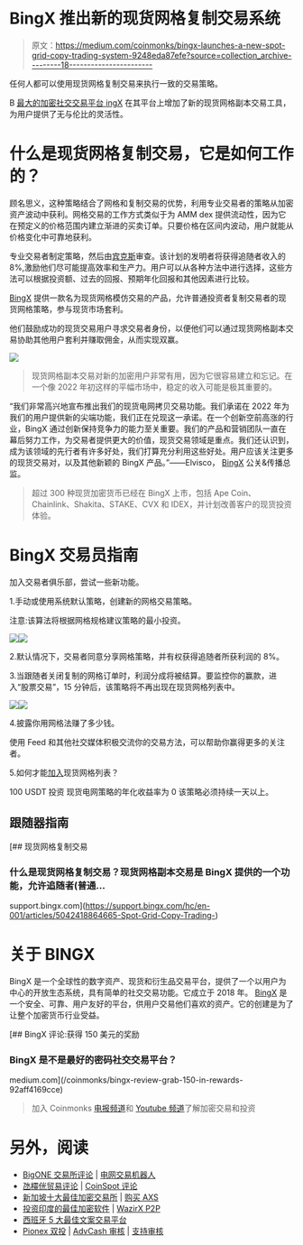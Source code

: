 # BingX 推出新的现货网格复制交易系统

> 原文：<https://medium.com/coinmonks/bingx-launches-a-new-spot-grid-copy-trading-system-9248eda87efe?source=collection_archive---------18----------------------->

任何人都可以使用现货网格复制交易来执行一致的交易策略。

B [最大的加密社交交易平台 ingX](https://bingx.com/invite/HAWVNY) 在其平台上增加了新的现货网格副本交易工具，为用户提供了无与伦比的灵活性。

# 什么是现货网格复制交易，它是如何工作的？

顾名思义，这种策略结合了网格和复制交易的优势，利用专业交易者的策略从加密资产波动中获利。网格交易的工作方式类似于为 AMM dex 提供流动性，因为它在预定义的价格范围内建立渐进的买卖订单。只要价格在区间内波动，用户就能从价格变化中可靠地获利。

专业交易者制定策略，然后由[宾克斯](https://bingx.com/invite/HAWVNY)审查。该计划的发明者将获得追随者收入的 8%,激励他们尽可能提高效率和生产力。用户可以从各种方法中进行选择，这些方法可以根据投资额、过去的回报、预期年化回报和其他因素进行比较。

[BingX](https://bingx.com/invite/HAWVNY) 提供一款名为现货网格模仿交易的产品，允许普通投资者复制交易者的现货网格策略，参与现货市场套利。

他们鼓励成功的现货交易用户寻求交易者身份，以便他们可以通过现货网格副本交易协助其他用户套利并赚取佣金，从而实现双赢。

![](img/65b3c736d581ba769f518d8a46f474a6.png)

> 现货网格副本交易对新的加密用户非常有用，因为它很容易建立和忘记。在一个像 2022 年初这样的平幅市场中，稳定的收入可能是极其重要的。

“我们非常高兴地宣布推出我们的现货电网拷贝交易功能。我们承诺在 2022 年为我们的用户提供新的尖端功能，我们正在兑现这一承诺。在一个创新空前高涨的行业，BingX 通过创新保持竞争力的能力至关重要。我们的产品和营销团队一直在幕后努力工作，为交易者提供更大的价值，现货交易领域是重点。我们还认识到，成为该领域的先行者有许多好处，我们打算充分利用这些好处。用户应该关注更多的现货交易对，以及其他新颖的 BingX 产品。”——Elvisco， [BingX](https://bingx.com/invite/HAWVNY) 公关&传播总监。

> 超过 300 种现货加密货币已经在 BingX 上市，包括 Ape Coin、Chainlink、Shakita、STAKE、CVX 和 IDEX，并计划改善客户的现货投资体验。

# **BingX 交易员指南**

加入交易者俱乐部，尝试一些新功能。

1.手动或使用系统默认策略，创建新的网格交易策略。

注意:该算法将根据网格规格建议策略的最小投资。

![](img/6628da4babe486529eac8023a2f55d46.png)![](img/7310a681fe72f9cc262372b9fb172201.png)

2.默认情况下，交易者同意分享网格策略，并有权获得追随者所获利润的 8%。

3.当跟随者关闭复制的网格订单时，利润分成将被结算。要监控你的赢款，进入“股票交易”，15 分钟后，该策略将不再出现在现货网格列表中。

![](img/8f7dcf5e8848ad07d38c98ea3857263c.png)![](img/1cb38a49427a78668b00dc2d2b87e2f5.png)

4.披露你用网格法赚了多少钱。

使用 Feed 和其他社交媒体积极交流你的交易方法，可以帮助你赢得更多的关注者。

5.如何才能[加入](https://bingx.com/invite/HAWVNY)现货网格列表？

100 USDT 投资
现货电网策略的年化收益率为 0
该策略必须持续一天以上。

## **跟随器指南**

[](https://support.bingx.com/hc/en-001/articles/5042418864665-Spot-Grid-Copy-Trading-) [## 现货网格复制交易

### 什么是现货网格复制交易？现货网格副本交易是 BingX 提供的一个功能，允许追随者(普通…

support.bingx.com](https://support.bingx.com/hc/en-001/articles/5042418864665-Spot-Grid-Copy-Trading-) 

# 关于 BINGX

BingX 是一个全球性的数字资产、现货和衍生品交易平台，提供了一个以用户为中心的开放生态系统，具有简单的社交交易功能。它成立于 2018 年。 [BingX](https://bingx.com/invite/HAWVNY) 是一个安全、可靠、用户友好的平台，供用户交易他们喜欢的资产。它的创建是为了让整个加密货币行业受益。

[](/coinmonks/bingx-review-grab-150-in-rewards-92aff4169cce) [## BingX 评论:获得 150 美元的奖励

### BingX 是不是最好的密码社交交易平台？

medium.com](/coinmonks/bingx-review-grab-150-in-rewards-92aff4169cce) 

> 加入 Coinmonks [电报频道](https://t.me/coincodecap)和 [Youtube 频道](https://www.youtube.com/c/coinmonks/videos)了解加密交易和投资

# 另外，阅读

*   [BigONE 交易所评论](/coinmonks/bigone-exchange-review-64705d85a1d4) | [电网交易机器人](https://coincodecap.com/grid-trading)
*   [氹欞侊贸易评论](https://coincodecap.com/anny-trade-review) | [CoinSpot 评论](https://coincodecap.com/coinspot-review)
*   [新加坡十大最佳加密交易所](https://coincodecap.com/crypto-exchange-in-singapore) | [购买 AXS](https://coincodecap.com/buy-axs-token)
*   [投资印度的最佳加密软件](https://coincodecap.com/best-crypto-to-invest-in-india-in-2021) | [WazirX P2P](https://coincodecap.com/wazirx-p2p)
*   [西班牙 5 大最佳文案交易平台](https://coincodecap.com/copy-trading-spain)
*   [Pionex 双投](https://coincodecap.com/pionex-dual-investment) | [AdvCash 审核](https://coincodecap.com/advcash-review) | [支持审核](https://coincodecap.com/uphold-review)
